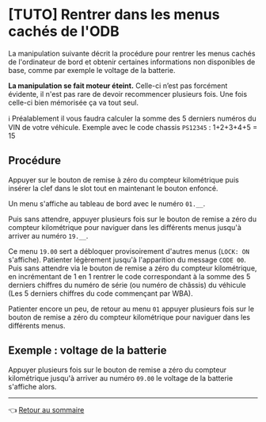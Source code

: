 # [TUTO] Rentrer dans les menus cachés de l'ODB

La manipulation suivante décrit la procédure pour rentrer les menus cachés de l'ordinateur de bord et obtenir certaines informations non disponibles de base, comme par exemple le voltage de la batterie.

**La manipulation se fait moteur éteint.** Celle-ci n’est pas forcément évidente, il n'est pas rare de devoir recommencer plusieurs fois. Une fois celle-ci bien mémorisée ça va tout seul.

:information_source: Préalablement il vous faudra calculer la somme des 5 derniers numéros du VIN de votre véhicule. Exemple avec le code chassis `PS12345` : 1+2+3+4+5 = 15

## Procédure

Appuyer sur le bouton de remise à zéro du compteur kilométrique puis insérer la clef dans le slot tout en maintenant le bouton enfoncé.

Un menu s'affiche au tableau de bord avec le numéro `01.__`.

Puis sans attendre, appuyer plusieurs fois sur le bouton de remise a zéro du compteur kilométrique pour naviguer dans les différents menus jusqu'à arriver au numéro `19.__`.

Ce menu `19.00` sert a débloquer provisoirement d'autres menus (`LOCK: ON` s'affiche). Patienter légèrement jusqu'à l'apparition du message `CODE 00`. Puis sans attendre via le bouton de remise a zéro du compteur kilométrique, en incrémentant de 1 en 1 rentrer le code correspondant à la somme des 5 derniers chiffres du numéro de série (ou numéro de châssis) du véhicule (Les 5 derniers chiffres du code commençant par WBA).

Patienter encore un peu, de retour au menu `01` appuyer plusieurs fois sur le bouton de remise a zéro du compteur kilométrique pour naviguer dans les différents menus.

## Exemple : voltage de la batterie

Appuyer plusieurs fois sur le bouton de remise a zéro du compteur kilométrique jusqu'à arriver au numéro `09.00` le voltage de la batterie s'affiche alors.

---
:point_left: [Retour au sommaire](../README.md#sommaire)
